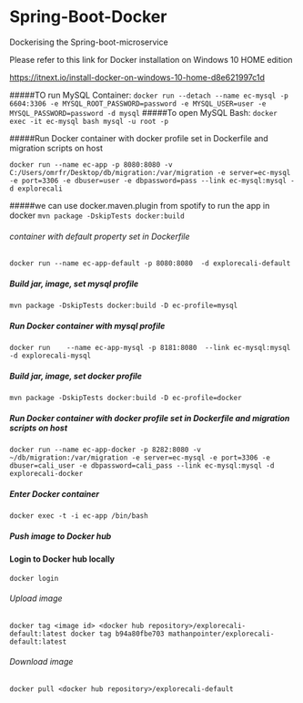 # Spring-Boot-Docker
Dockerising the Spring-boot-microservice

Please refer to this link for Docker installation on Windows 10 HOME edition

https://itnext.io/install-docker-on-windows-10-home-d8e621997c1d

#####TO run MySQL Container:
``
docker run --detach --name ec-mysql -p 6604:3306 -e MYSQL_ROOT_PASSWORD=password -e MYSQL_USER=user -e MYSQL_PASSWORD=password -d mysql
``
#####To open MySQL Bash:
``
docker exec -it ec-mysql bash
mysql -u root -p
``

#####Run Docker container with docker profile set in Dockerfile and migration scripts on host

``
docker run --name ec-app -p 8080:8080 -v C:/Users/omrfr/Desktop/db/migration:/var/migration -e server=ec-mysql -e port=3306 -e dbuser=user -e dbpassword=pass --link ec-mysql:mysql -d explorecali
``

#####we can use docker.maven.plugin from spotify to run the app in docker
``
mvn package -DskipTests docker:build 
``
###### container with default property set in Dockerfile
``
docker run --name ec-app-default -p 8080:8080  -d explorecali-default
``
##### Build jar, image, set mysql profile
``
mvn package -DskipTests docker:build -D ec-profile=mysql
``
##### Run Docker container with mysql profile
``
docker run    --name ec-app-mysql -p 8181:8080  --link ec-mysql:mysql -d explorecali-mysql
``
##### Build jar, image, set docker profile
``
mvn package -DskipTests docker:build -D ec-profile=docker
``
##### Run Docker container with docker profile set in Dockerfile and migration scripts on host
``
docker run --name ec-app-docker -p 8282:8080 -v ~/db/migration:/var/migration -e server=ec-mysql -e port=3306 -e dbuser=cali_user -e dbpassword=cali_pass --link ec-mysql:mysql -d explorecali-docker
``
##### Enter Docker container
``
docker exec -t -i ec-app /bin/bash
``

##### Push image to Docker hub

#### Login to Docker hub locally

``docker login``

###### Upload image
``
docker tag <image id> <docker hub repository>/explorecali-default:latest
docker tag b94a80fbe703 mathanpointer/explorecali-default:latest
``
###### Download image
``
docker pull <docker hub repository>/explorecali-default
``
